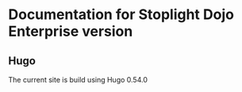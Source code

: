 # Documentation for Stoplight Dojo Enterprise version

## Hugo

The current site is build using Hugo 0.54.0
